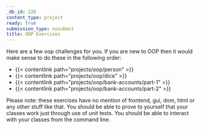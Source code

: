 ```yaml
---
_db_id: 228
content_type: project
ready: true
submission_type: nosubmit
title: OOP Exercises
---
```


Here are a few oop challenges for you. If you are new to OOP then it would make sense to do these in the following order:

- {{< contentlink path="projects/oop/person" >}}
- {{< contentlink path="projects/oop/dice" >}}
- {{< contentlink path="projects/oop/bank-accounts/part-1" >}}
- {{< contentlink path="projects/oop/bank-accounts/part-2" >}}

Please note: these exercises have no mention of frontend, gui, dom, html or any other stuff like that. You should be able to prove to yourself that your classes work just through use of unit tests. You should be able to interact with your classes from the command line.
